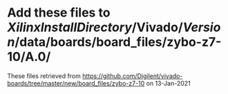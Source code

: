 # Add these files to $Xilinx Install Directory$/Vivado/$Version$/data/boards/board_files/zybo-z7-10/A.0/

These files retrieved from https://github.com/Digilent/vivado-boards/tree/master/new/board_files/zybo-z7-10 on 13-Jan-2021
